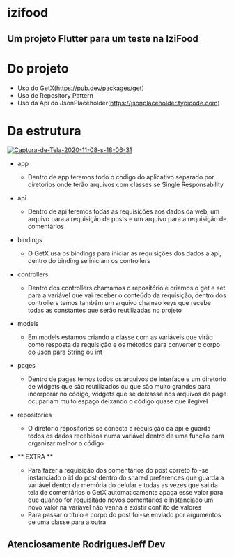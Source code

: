 # izifood

## Um projeto Flutter para um teste na IziFood

# Do projeto
- Uso do GetX(https://pub.dev/packages/get)
- Uso de Repository Pattern
- Uso da Api do JsonPlaceholder(https://jsonplaceholder.typicode.com)

# Da estrutura
<a href="https://imgbb.com/"><img src="https://i.ibb.co/bv0ngXt/Captura-de-Tela-2020-11-08-s-18-06-31.png" alt="Captura-de-Tela-2020-11-08-s-18-06-31" border="0"></a>

- app
    - Dentro de app teremos todo o codigo do aplicativo separado por diretorios onde terão arquivos com classes se Single Responsability
- api 
    - Dentro de api teremos todas as requisições aos dados da web, um arquivo para a requisição de posts e um arquivo para a requisição de comentários
- bindings
    - O GetX usa os bindings para iniciar as requisições dos dados a api, dentro do binding se iniciam os controllers
- controllers
    - Dentro dos controllers chamamos o repositório e criamos o get e set para a variável que vai receber o conteúdo da requisição, dentro dos controllers temos também um arquivo chamao keys que recebe todas as constantes que serão reutilizadas no projeto
- models 
    - Em models estamos criando a classe com as variáveis que virão como resposta da requisição e os métodos para converter o corpo do Json para String ou int
- pages
    - Dentro de pages temos todos os arquivos de interface e um diretório de widgets que são reutilizados ou que são muito grandes para incorporar no código, widgets que se deixasse nos arquivos de page ocupariam muito espaço deixando o código quase que ilegível
- repositories
    - O diretório repositories se conecta a requisição da api e guarda todos os dados recebidos numa variável dentro de uma função para organizar melhor o código

- ** EXTRA **
    - Para fazer a requisição dos comentários do post correto foi-se instanciado o id do post dentro do shared preferences que guarda a variável dentor da memória do celular e todas as vezes que sai da tela de comentários o GetX automaticamente apaga esse valor para que quando for requisitado novos comentários e instanciado um novo valor na variável não venha a existir conflito de valores
    - Para passar o título e corpo do post foi-se enviado por argumentos de uma classe para a outra

## Atenciosamente RodriguesJeff Dev
